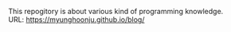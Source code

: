 This repogitory is about various kind of programming knowledge.  
URL: https://myunghoonju.github.io/blog/
